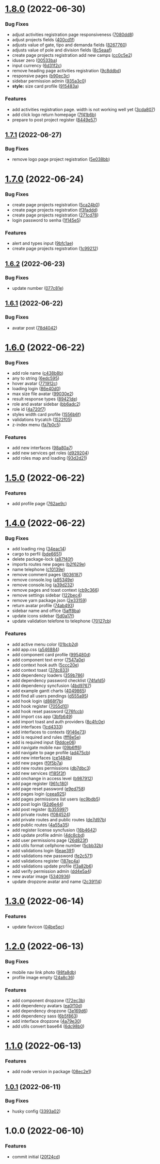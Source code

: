 # [1.8.0](https://github.com/iksolution/origem-ppm-ui/compare/v1.7.1...v1.8.0) (2022-06-30)


### Bug Fixes

* adjust activities registration page responsiveness ([7080dd8](https://github.com/iksolution/origem-ppm-ui/commit/7080dd8e3d0c7b2af441cc30e56a5ffe1468b536))
* adjust projects fields ([400cd1f](https://github.com/iksolution/origem-ppm-ui/commit/400cd1feae724baad1d29609216b5453d13d27f0))
* adjusts value of gate, tipo and demanda fields ([8267760](https://github.com/iksolution/origem-ppm-ui/commit/826776077c07f6c42fe76039ae1e9c922e9b5d06))
* adjusts value of pole and division fields ([8c5eaaf](https://github.com/iksolution/origem-ppm-ui/commit/8c5eaaf3913e4cac65dc3a03885a02d40f6bc63e))
* create page projects registration add new camps ([cc0c5e2](https://github.com/iksolution/origem-ppm-ui/commit/cc0c5e2d7d6007c644dedf2fb4baacf1634ef0dd))
* iduser zero ([00533ba](https://github.com/iksolution/origem-ppm-ui/commit/00533ba22c1f3ce47807a2f9f76af14e393cb592))
* input currency ([6d31f2c](https://github.com/iksolution/origem-ppm-ui/commit/6d31f2c4d1c6813c2e56b879ed14e77df9a1c1a1))
* remove heading page activities registration ([9c8ddbd](https://github.com/iksolution/origem-ppm-ui/commit/9c8ddbd6e5b8b050b4b3d9d096c9f6450f6cf551))
* responsive pages ([b90ec3c](https://github.com/iksolution/origem-ppm-ui/commit/b90ec3c237b92ec287b2d8c5f0d96ac0e08bb653))
* sidebar permission admin ([935a3c0](https://github.com/iksolution/origem-ppm-ui/commit/935a3c02c64c4ce9c499083aa33b389b3966ed70))
* **style:** size card profile ([915483a](https://github.com/iksolution/origem-ppm-ui/commit/915483a9c51e0d13b2478f91d7686ee558acb4a0))


### Features

* add activities registration page. width is not working well yet ([3cda807](https://github.com/iksolution/origem-ppm-ui/commit/3cda80775041f3b61fcfa1bd61aa3f3067e03c2c))
* add click logo return homepage ([7f41b6b](https://github.com/iksolution/origem-ppm-ui/commit/7f41b6b49ef0e9404a271dbea473948e50070863))
* prepare to post project register ([8449e57](https://github.com/iksolution/origem-ppm-ui/commit/8449e57009a57a98102fe024d294bf363ff46f6c))

## [1.7.1](https://github.com/iksolution/origem-ppm-ui/compare/v1.7.0...v1.7.1) (2022-06-27)


### Bug Fixes

* remove logo page project registration ([5e038bb](https://github.com/iksolution/origem-ppm-ui/commit/5e038bb9aa7a28728bbe868689c893d2dbb486dc))

# [1.7.0](https://github.com/iksolution/origem-ppm-ui/compare/v1.6.2...v1.7.0) (2022-06-24)


### Bug Fixes

* create page projects registration ([5ca24b0](https://github.com/iksolution/origem-ppm-ui/commit/5ca24b049d089897384cb5f09d12b0efc5b1a4d2))
* create page projects registration ([f3faddd](https://github.com/iksolution/origem-ppm-ui/commit/f3faddd8bbb0cd1033e139202afbcb5ba5a857bb))
* create page projects registration ([271cd78](https://github.com/iksolution/origem-ppm-ui/commit/271cd78dddbce11ef1972c15f73f970d3754350a))
* login password to senha ([1f145e5](https://github.com/iksolution/origem-ppm-ui/commit/1f145e56be0dafc0629ac52426e46cf6ea69550a))


### Features

* alert and types input ([9bfc1ae](https://github.com/iksolution/origem-ppm-ui/commit/9bfc1ae3ebc49074a2323fb546336764c5aa6d73))
* create page projects registration ([1c99212](https://github.com/iksolution/origem-ppm-ui/commit/1c992126fa83d16536db5e2357c296e731616a91))

## [1.6.2](https://github.com/iksolution/origem-ppm-ui/compare/v1.6.1...v1.6.2) (2022-06-23)


### Bug Fixes

* update number ([077c81e](https://github.com/iksolution/origem-ppm-ui/commit/077c81e838bad97f7db5bef1a2a6d78634863547))

## [1.6.1](https://github.com/iksolution/origem-ppm-ui/compare/v1.6.0...v1.6.1) (2022-06-22)


### Bug Fixes

* avatar post ([78d4042](https://github.com/iksolution/origem-ppm-ui/commit/78d40424280de6de726f01353faeb1080e4f14fe))

# [1.6.0](https://github.com/iksolution/origem-ppm-ui/compare/v1.5.0...v1.6.0) (2022-06-22)


### Bug Fixes

* add role name ([c438b8b](https://github.com/iksolution/origem-ppm-ui/commit/c438b8b257ec2deb51d09086f3ebe15b35ab6ae9))
* any to string ([6edc595](https://github.com/iksolution/origem-ppm-ui/commit/6edc5957a2af273804b01655e3de1be089093a49))
* hover avatar ([771912c](https://github.com/iksolution/origem-ppm-ui/commit/771912c6fd403dda84a25d57b1355cb6383972ce))
* loading login ([86e40d0](https://github.com/iksolution/origem-ppm-ui/commit/86e40d0972e3d8de51c3b7f2f8b148a0125353b1))
* max size file avatar ([99030e2](https://github.com/iksolution/origem-ppm-ui/commit/99030e278a6f41ef4860d30f8291ad28cef0545f))
* result response types ([89421de](https://github.com/iksolution/origem-ppm-ui/commit/89421de9526853f799a13b8f6d1c9e49729ab369))
* role and avatar sidebar ([bb6adc2](https://github.com/iksolution/origem-ppm-ui/commit/bb6adc21db133b69b08671aa43fd7c62427e3abf))
* role id ([4a720f7](https://github.com/iksolution/origem-ppm-ui/commit/4a720f7959d5f3b2f25fdd0ee6cb0eaf33f5564d))
* styles width card profile ([1556b6f](https://github.com/iksolution/origem-ppm-ui/commit/1556b6f68c56f8c115198656324eda2ceef8c0c4))
* validations trycatch ([1522f05](https://github.com/iksolution/origem-ppm-ui/commit/1522f0555780411bf4fa56076992d714dc0721df))
* z-index menu ([fa7b0c5](https://github.com/iksolution/origem-ppm-ui/commit/fa7b0c52421075809e23e342c23fdf256b251e87))


### Features

* add new interfaces ([98a80a7](https://github.com/iksolution/origem-ppm-ui/commit/98a80a7d97dea05f73fd350f827ad380b700b6d2))
* add new services get roles ([d929204](https://github.com/iksolution/origem-ppm-ui/commit/d929204eb45dc49e444564d9340507434a5063cd))
* add roles map and loading ([93d2d21](https://github.com/iksolution/origem-ppm-ui/commit/93d2d21a380bf85bae5b6b5ecccc21f94e506e5e))

# [1.5.0](https://github.com/iksolution/origem-ppm-ui/compare/v1.4.0...v1.5.0) (2022-06-22)


### Features

* add profile page ([762ae9c](https://github.com/iksolution/origem-ppm-ui/commit/762ae9c4da1d0a22ab360e9f01020c6450861a7d))

# [1.4.0](https://github.com/iksolution/origem-ppm-ui/compare/v1.3.0...v1.4.0) (2022-06-22)


### Bug Fixes

* add loading ring ([34eac14](https://github.com/iksolution/origem-ppm-ui/commit/34eac142cbd5f71b1ac5e35cb65caa9a193f7d93))
* cargo to perfil ([bde6651](https://github.com/iksolution/origem-ppm-ui/commit/bde6651af6cde4f63108f33f9ff0a5e268b386f6))
* delete package-lock ([a87f40f](https://github.com/iksolution/origem-ppm-ui/commit/a87f40f8ebaff5db547e0b889bf0954c7d99c1a1))
* imports routes new pages ([b2f629e](https://github.com/iksolution/origem-ppm-ui/commit/b2f629ea7c639242398eba9c32032a14307d26e5))
* name telephone ([c10139e](https://github.com/iksolution/origem-ppm-ui/commit/c10139e134da1fd13e354f0b741ad70af87c5b0e))
* remove comment pages ([8036187](https://github.com/iksolution/origem-ppm-ui/commit/8036187a458e7cfeea4bf5afde6477fdb3f2edab))
* remove console.log ([a95349e](https://github.com/iksolution/origem-ppm-ui/commit/a95349e28a89b85ae6ea85b3d0ff6fda946eb921))
* remove console.log ([a39d232](https://github.com/iksolution/origem-ppm-ui/commit/a39d23280d362f7295e3fe72115c37b65761a633))
* remove pages and toast context ([cb9c366](https://github.com/iksolution/origem-ppm-ui/commit/cb9c3664449e0395603a04f96bad8ab1ed4fa752))
* remove settings sidebar ([122bec4](https://github.com/iksolution/origem-ppm-ui/commit/122bec4faf68bc68193a2896feefdad3c4961317))
* remove yarn package.json ([2e33159](https://github.com/iksolution/origem-ppm-ui/commit/2e33159d7139fe648c38c481f3fdf5bec01aeba6))
* return avatar profile ([74ab493](https://github.com/iksolution/origem-ppm-ui/commit/74ab493aca8024e1f17b54d3319c7b184c047d4d))
* sidebar name and office ([5aff8ba](https://github.com/iksolution/origem-ppm-ui/commit/5aff8ba2cd2816edd54af29bfabec8a552e59b44))
* update icons sidebar ([5d0a17f](https://github.com/iksolution/origem-ppm-ui/commit/5d0a17f0d5bf336184accd64ab307983fb2c0c13))
* update validation telefone to telephone ([70127cb](https://github.com/iksolution/origem-ppm-ui/commit/70127cb27849d405164dc68309b3c7314dc5c2d7))


### Features

* add active menu color ([01bcb2d](https://github.com/iksolution/origem-ppm-ui/commit/01bcb2dad217f51f8534dc40984d4c4129cda9d3))
* add app.css ([a546884](https://github.com/iksolution/origem-ppm-ui/commit/a546884626da7fe503a93fe8f21df5e99988778b))
* add component card profile ([995480d](https://github.com/iksolution/origem-ppm-ui/commit/995480db58ecf104f43639e13ee7227d7ff1ca41))
* add component text error ([7547a0e](https://github.com/iksolution/origem-ppm-ui/commit/7547a0e52b6d56800a5916dee8183f17d13cd421))
* add context hook auth ([5ccc20e](https://github.com/iksolution/origem-ppm-ui/commit/5ccc20ebabe9672f1626c6676046cf3b7a13bc13))
* add context toast ([37dc833](https://github.com/iksolution/origem-ppm-ui/commit/37dc8337f8865e658b5e89dd5a18022a9832ed70))
* add dependency loaders ([359b786](https://github.com/iksolution/origem-ppm-ui/commit/359b786bace16ae94c2416087f6013a6a08b8240))
* add dependency password checklist ([74fafd5](https://github.com/iksolution/origem-ppm-ui/commit/74fafd5ceb7f9d3260020b6382bf38046ed9e6d6))
* add dependency syncfusion ([4bd9767](https://github.com/iksolution/origem-ppm-ui/commit/4bd9767a41f0b2d75abf64bd60ae93b762753701))
* add example gantt charts ([4049865](https://github.com/iksolution/origem-ppm-ui/commit/4049865eebb60a3632b2e73788d4da3cb698a91f))
* add find all users pendings ([d555a95](https://github.com/iksolution/origem-ppm-ui/commit/d555a956f9e361c2b62756aae436ea06a33cb4cc))
* add hook login ([d868f7b](https://github.com/iksolution/origem-ppm-ui/commit/d868f7b716dabd156b37dabd7fb503910bcd70a2))
* add hook register ([7055d10](https://github.com/iksolution/origem-ppm-ui/commit/7055d10219d6f08977b254dc36904d80cbd0f0b0))
* add hook reset password ([276fccb](https://github.com/iksolution/origem-ppm-ui/commit/276fccbd022132cac26354f9660606e4f3817476))
* add import css app ([3bfb649](https://github.com/iksolution/origem-ppm-ui/commit/3bfb6490f874a48b45ef8604925e7cc15765d635))
* add import toast and auth providers ([8c4fc0e](https://github.com/iksolution/origem-ppm-ui/commit/8c4fc0efb634b94733a29833abc4199c855e4399))
* add interfaces ([1cd4333](https://github.com/iksolution/origem-ppm-ui/commit/1cd43339950030748e0bb458d7ae505ff76ad932))
* add interfaces to contexts ([9146e73](https://github.com/iksolution/origem-ppm-ui/commit/9146e732e653c820f98f1271b2509f7451f5a0d0))
* add is required and rules ([fff8e5e](https://github.com/iksolution/origem-ppm-ui/commit/fff8e5ee0c208f31a5d618712dd2922ef13ee067))
* add is required input ([9ddce06](https://github.com/iksolution/origem-ppm-ui/commit/9ddce06ad29a9f829d5f87a453bbf51bf0fbc747))
* add navigate mobile nav ([09b6ff6](https://github.com/iksolution/origem-ppm-ui/commit/09b6ff6a3e8cab8dc8dce32b693d78be34da8530))
* add navigate to page profile ([ad475cb](https://github.com/iksolution/origem-ppm-ui/commit/ad475cb7bc6c00ee931082093f69c383f4731262))
* add new interfaces ([ce1484b](https://github.com/iksolution/origem-ppm-ui/commit/ce1484bc58c956b1fea53746a6ac3134211e3d66))
* add new pages ([f0f5b7a](https://github.com/iksolution/origem-ppm-ui/commit/f0f5b7a9d14c3f0a793b139723dd44132a8029c2))
* add new routes permissions ([db7dbc3](https://github.com/iksolution/origem-ppm-ui/commit/db7dbc3ef305ca916f681ea8d6a7ae4e76d4ece0))
* add new services ([f185f3f](https://github.com/iksolution/origem-ppm-ui/commit/f185f3f43b691aed94d82c099dcb0625ee1672f2))
* add onchange in access level ([b987912](https://github.com/iksolution/origem-ppm-ui/commit/b987912d1a55619070aff686de9cb4305e38d8fd))
* add page register ([961c180](https://github.com/iksolution/origem-ppm-ui/commit/961c180808a96ec4bd423a8021ad0da0b24b0073))
* add page reset password ([e9ed758](https://github.com/iksolution/origem-ppm-ui/commit/e9ed7587af9f8226098eae3b4cb12798ba462f50))
* add pages login ([ceea925](https://github.com/iksolution/origem-ppm-ui/commit/ceea92547fe598de046641ec1c5fa80837c09643))
* add pages permissions list users ([ec9bdb5](https://github.com/iksolution/origem-ppm-ui/commit/ec9bdb51a76df58444a11599a50769aad0ec3fe9))
* add post login ([92d6e44](https://github.com/iksolution/origem-ppm-ui/commit/92d6e4425485ede03f76f3f0d42e366ad07c3212))
* add post register ([b355997](https://github.com/iksolution/origem-ppm-ui/commit/b355997f9599ed2d71c08b6f7974b08d7b946064))
* add private routes ([f084524](https://github.com/iksolution/origem-ppm-ui/commit/f0845249e1eaab5c5e0ecde47a4037c7be01621a))
* add private routes and public routes ([de7d97b](https://github.com/iksolution/origem-ppm-ui/commit/de7d97bf270a96d5997d2543ac5efb118496407d))
* add public routes ([4a55a35](https://github.com/iksolution/origem-ppm-ui/commit/4a55a353fceec93c5c6400a0c7506fa35c65e6da))
* add register license syncfusion ([16b4642](https://github.com/iksolution/origem-ppm-ui/commit/16b46421676970f7a72a73997b4efcdf4cc3924a))
* add update profile admin ([4dc8cbd](https://github.com/iksolution/origem-ppm-ui/commit/4dc8cbd4d3e9df33c527f4acf1049a6b9aec1f88))
* add user permissions page ([26d823f](https://github.com/iksolution/origem-ppm-ui/commit/26d823f27c3af336bceee4813f311044e81daa3f))
* add utils format cellphone number ([5cbb32b](https://github.com/iksolution/origem-ppm-ui/commit/5cbb32ba5a55e97e2f611f39208fa9d07a3c9198))
* add validations login ([6eae391](https://github.com/iksolution/origem-ppm-ui/commit/6eae3910ce4b5c0b4a88ec1b54db68c8534df197))
* add validations new password ([fe2c571](https://github.com/iksolution/origem-ppm-ui/commit/fe2c57192b0eec3802ff1e11e2a8777cc37158a6))
* add validations register ([187ec4a](https://github.com/iksolution/origem-ppm-ui/commit/187ec4ac6424d36aec2350f31b70bb0a2d57175d))
* add validations update profile ([f3a82b6](https://github.com/iksolution/origem-ppm-ui/commit/f3a82b6df88c51409d26cfc3ea675191bea0485e))
* add verify permission admin ([dd4e5a4](https://github.com/iksolution/origem-ppm-ui/commit/dd4e5a43bc97651b5df45763d06ee2257af1c6fc))
* new avatar image ([5340936](https://github.com/iksolution/origem-ppm-ui/commit/5340936b7e09fb107059fed9760b9aa67fbc9c9d))
* update dropzone avatar and name ([2c39114](https://github.com/iksolution/origem-ppm-ui/commit/2c39114d9dd6ee963bd888766def80ba38f4dba5))

# [1.3.0](https://github.com/iksolution/origem-ppm-ui/compare/v1.2.0...v1.3.0) (2022-06-14)


### Features

* update favicon ([04be5ec](https://github.com/iksolution/origem-ppm-ui/commit/04be5ecfaac128853d1a41c330622558b6541b40))

# [1.2.0](https://github.com/iksolution/origem-ppm-ui/compare/v1.1.0...v1.2.0) (2022-06-13)


### Bug Fixes

* mobile nav link photo ([98fa8db](https://github.com/iksolution/origem-ppm-ui/commit/98fa8db8328c07d0af5e37bd68dd1b23ba6d4990))
* profile image empty ([24a8c36](https://github.com/iksolution/origem-ppm-ui/commit/24a8c36b1b9797d922c56cfedb7240aa692d0ca5))


### Features

* add component dropzone ([172ec3b](https://github.com/iksolution/origem-ppm-ui/commit/172ec3b508e1c97c204a65167b2f0acf9d8f446f))
* add dependency avatars ([ea0f10d](https://github.com/iksolution/origem-ppm-ui/commit/ea0f10d668b898fed40f1428cbfc18b135289de2))
* add dependency dropzone ([3e169d6](https://github.com/iksolution/origem-ppm-ui/commit/3e169d63ed7e0d4adc619ccaed96dbe44c4987ac))
* add dependency sass ([6b5f863](https://github.com/iksolution/origem-ppm-ui/commit/6b5f863548695b1712635f9aff6b9f41af138e8c))
* add interface dropzone ([4a79e30](https://github.com/iksolution/origem-ppm-ui/commit/4a79e30feae609c304a125c1b911d853f4eff18f))
* add utils convert base64 ([6dc98b0](https://github.com/iksolution/origem-ppm-ui/commit/6dc98b09de4626bf795247e7400ff2f62323a5ed))

# [1.1.0](https://github.com/iksolution/origem-ppm-ui/compare/v1.0.1...v1.1.0) (2022-06-13)


### Features

* add node version in package ([08ec2e1](https://github.com/iksolution/origem-ppm-ui/commit/08ec2e180f1325b8875bb561a7bd8aff7ad8e684))

## [1.0.1](https://github.com/iksolution/origem-ppm-ui/compare/v1.0.0...v1.0.1) (2022-06-11)


### Bug Fixes

* husky config ([3393a02](https://github.com/iksolution/origem-ppm-ui/commit/3393a02a18a49458b056adfff65b29fef6fb45f9))

# 1.0.0 (2022-06-10)


### Features

* commit initial ([20f24cd](https://github.com/iksolution/origem-ppm-ui/commit/20f24cdc79aafddaac536e8872257f7c94c7a592))
